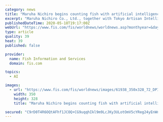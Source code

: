 ```yaml
---
category: news
title: "Maruha Nichiro begins counting fish with artificial intelligence image processing technology (AI)"
excerpt: "Maruha Nichiro Co., Ltd., together with Tokyo Artisan Intelligence Co., Ltd . have developed a system for automatically counting the number of fish, and started operation in April 2020 at Sakurajima Fish Farm Co."
publishedDateTime: 2020-05-18T19:17:00Z
webUrl: "https://www.fis.com/fis/worldnews/worldnews.asp?monthyear=&day=19&id=107774&l=e&special=&ndb=1 target="
type: article
quality: 39
heat: 39
published: false

provider:
  name: Fish Information and Services
  domain: fis.com

topics:
  - AI

images:
  - url: "https://www.fis.com/fis/worldnews/images/61938_350x328_72_DPI_0.jpg"
    width: 350
    height: 328
    title: "Maruha Nichiro begins counting fish with artificial intelligence image processing technology (AI)"

secured: "C9rD0T4R6OQtAFhf1JCOQ+CG9uqqhIkl9m9LcJKy3ULotOmV5cYReg24yEnWndQWwzMRnJmHR4an4yDw9MpKszbV3g41+WZlj9Yngz2uuI6TsNpYulhzaaNoc5nuXwqtBTSBvYPjW/Y8qxHJmDHpiLjp9fZU2DYapcV+f/rSzgpjnghwwhb8WAs2FxwylA5sLUigrT8q4epyzn10dVlNo6pecmC1zNS5q7D6UXi8vFpkb2AbfjRoamT4PGLM3lt6d6Co8aFc/xDfRoYZ/ZJMl+ZSG1aHrAoIk04crq465bXIp6ypUbiBOwatgTF0Jn17b6L/YcFKehNJlHklvwSSErwRHyZ4wA/+Qt4E+yqHRhUPmtiHQOn07frJeCqcJsd8pNRtmqLfwin7kQjaAY8ndeXtZsT7F0A8+9mrTEjChIp4OVBEs8hAhBBuAup68bAGk/cVFHWkrg+UX8m8LLA3ayGPFy6xKaoGL1gyWnlZ0XI=;3f70yZQwyZdyWWpbrQLgRg=="
---
```


